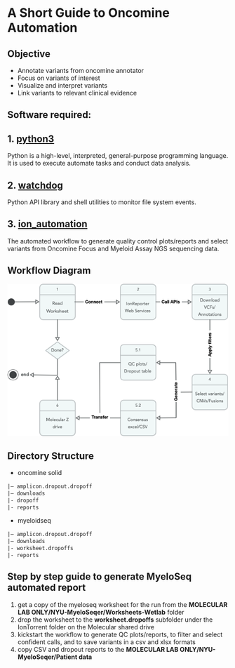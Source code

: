 # A Short Guide to Oncomine Automation
## Objective
* Annotate variants from oncomine annotator
* Focus on variants of interest
* Visualize and interpret variants
* Link variants to relevant clinical evidence

## Software required:
## 1. [python3](https://www.python.org/download/releases/3.0/)
Python is a high-level, interpreted, general-purpose programming language. It is used to execute automate tasks and conduct data analysis.
## 2. [watchdog](https://pypi.org/project/watchdog/)
Python API library and shell utilities to monitor file system events.
## 3.  [ion_automation](https://github.com/khzhu/ion_automation)
The automated workflow to generate quality control plots/reports and select variants from Oncomine Focus and Myeloid Assay NGS sequencing data.

## Workflow Diagram
![This is a flowchart](https://github.com/khzhu/ion_automation/blob/main/docs/oncomine-workflow.png)

## Directory Structure

- oncomine solid
```
|— amplicon.dropout.dropoff 
|— downloads
|- dropoff
|- reports
```

- myeloidseq
```
|— amplicon.dropout.dropoff 
|— downloads
|- worksheet.dropoffs
|- reports
```

## Step by step guide to generate MyeloSeq automated report

1. get a copy of the myeloseq worksheet for the run from the **MOLECULAR LAB ONLY/NYU-MyeloSeqer/Worksheets-Wetlab** folder
2. drop the worksheet to the **worksheet.dropoffs** subfolder under the IonTorrent folder on the Molecular shared drive
3. kickstart the workflow to generate QC plots/reports, to filter and select confident calls, and to save variants in a csv and xlsx formats
4. copy CSV and dropout reports to the **MOLECULAR LAB ONLY/NYU-MyeloSeqer/Patient data**
